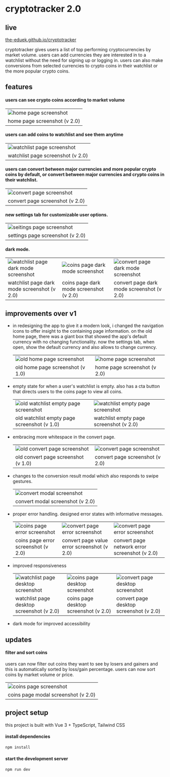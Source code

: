 # cryptotracker 2.0

## live

[the-eduek.github.io/cryptotracker](https://the-eduek.github.io/cryptotracker/)

cryptotracker gives users a list of top performing cryptocurrencies by market volume. users can add currencies they are interested in to a watchlist without the need for signing up or logging in. users can also make conversions from selected currencies to crypto coins in their watchlist or the more popular crypto coins.

## features

#### users can see crypto coins according to market volume
  ||
  | ------------- |
  | <img title='home page screenshot' src='./docs/img/home.jpeg' /> |
  | home page screenshot (v 2.0) |	



#### users can add coins to watchlist and see them anytime
  ||
  | ------------- |
  | <img title='watchlist page screenshot' src='./docs/img/watchlist.jpeg' /> |
  | watchlist page screenshot (v 2.0) |



#### users can convert between major currencies and more popular crypto coins by default, or convert between major currencies and crypto coins in their watchlist.
  ||
  | ------------- | 
  | <img title='convert page screenshot' src='./docs/img/convert.jpeg' /> |
  | convert page screenshot (v 2.0) |



#### new settings tab for customizable user options.
  ||
  | ------------- | 
  | <img title='seitings page screenshot' src='./docs/img/settings.jpeg' /> |
  | settings page screenshot (v 2.0) |



#### dark mode.
  ||||
  | ------------- | ------------- | ------------- |
  | <img title='watchlist page dark mode screenshot' src='./docs/img/dark_watchlist.jpeg' /> | <img title='coins page dark mode screenshot' src='./docs/img/dark_coins.jpeg' /> | <img title='convert page dark mode screenshot' src='./docs/img/dark_convert.jpeg' /> |
  | watchlist page dark mode screenshot (v 2.0) | coins page dark mode screenshot (v 2.0) | convert page dark mode screenshot (v 2.0) |



## improvements over v1

- in redesigning the app to give it a modern look, i changed the navigation icons to offer insight to the containing page information. on the old home page, there was a giant box that showed the app's default currency with no changing functionality. now the settings tab, when open, show the default currency and also allows to change currency.

  |||
  | ------------- | ------------- |
  | <img title='old home page screenshot' src='./docs/img/old_home.jpeg' /> | <img title='home page screenshot' src='./docs/img/home.jpeg' /> |
  | old home page screenshot (v 1.0) | home page screenshot (v 2.0) |



- empty state for when a user's watchlist is empty. also has a cta button that directs users to the coins page to view all coins. 

  |||
  | ------------- | ------------- |
  | <img title='old watchlist empty page screenshot' src='./docs/img/old_watchlist.jpeg' /> | <img title='watchlist empty page screenshot' src='./docs/img/watchlist_empty.jpeg' /> |
  | old watchlist empty page screenshot (v 1.0) | watchlist empty page screenshot (v 2.0) |



- embracing more whitespace in the convert page.

  |||
  | ------------- | ------------- |
  | <img title='old convert page screenshot' src='./docs/img/old_convert.jpeg' /> | <img title='convert page screenshot' src='./docs/img/convert.jpeg' /> |
  | old convert page screenshot (v 1.0) | convert page screenshot (v 2.0) |



- changes to the conversion result modal which also responds to swipe gestures. 

  ||
  | ------------- |
  | <img title='convert modal screenshot' src='./docs/img/convert_modal.jpeg' /> |
  | convert modal screenshot (v 2.0) |



- proper error handling. designed error states with informative messages.

  ||||
  | ------------- | ------------- | ------------- |
  | <img title='coins page error screenshot' src='./docs/img/home_error.jpeg' /> | <img title='convert page error screenshot' src='./docs/img/convert_error_1.jpeg' /> | <img title='convert page error screenshot' src='./docs/img/convert_error_2.jpeg' /> |
  | coins page error screenshot (v 2.0) | convert page value error screenshot (v 2.0) | convert page network error screenshot (v 2.0) |



- improved responsiveness

  ||||
  | ------------- | ------------- | ------------- |
  | <img title='watchlist page desktop screenshot' src='./docs/img/watchlist_lg.jpeg' /> | <img title='coins page desktop screenshot' src='./docs/img/home_lg.jpeg' /> | <img title='convert page desktop screenshot' src='./docs/img/convert_lg.jpeg' /> |
  | watchlist page desktop screenshot (v 2.0) | coins page desktop screenshot (v 2.0) | convert page desktop screenshot (v 2.0) |



- dark mode for improved accessibility

	

## updates

#### filter and sort coins

  users can now filter out coins they want to see by losers and gainers and this is automatically sorted by loss/gain percentage. users can now sort coins by market volume or price.

  ||
  | ------------- |
  | <img title='coins page screenshot' src='./docs/img/coins_2.jpeg' /> |
  | coins page modal screenshot (v 2.0) |



## project setup

this project is built with Vue 3 + TypeScript, Tailwind CSS

#### install dependencies
```bash
npm install
```



#### start the development server 
```bash
npm run dev
```
